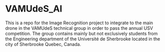 # VAMUdeS_AI
This is a repo for the Image Recognition project to integrate to the main drone in the VAMUdeS technical group in order to pass the annual USV competition. The group contains mainly but not exclusively students from the Engineering department of the Université de Sherbrooke located in the city of Sherbrooke Quebec, Canada.
